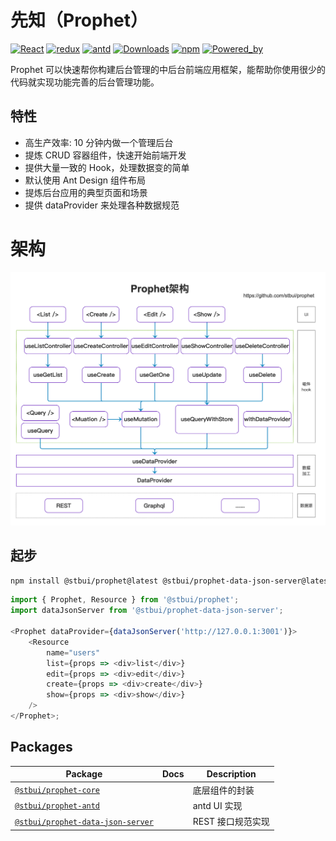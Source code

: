 # 先知（Prophet）

[![React](https://img.shields.io/badge/react-16.10.2-brightgreen.svg?style=square)](https://github.com/facebook/react)
[![redux](https://img.shields.io/badge/redux-4.0.4-brightgreen.svg?style=square)](https://github.com/facebook/react)
[![antd](https://img.shields.io/badge/antd-3.23.6-brightgreen.svg?style=square)](https://github.com/facebook/react)
[![Downloads](https://img.shields.io/npm/dm/@stbui/prophet.svg)](https://npmcharts.com/compare/@stbui/@stbui/prophet?minimal=true)
[![npm](https://img.shields.io/badge/npm-1.1.0-green.svg?style=flat)](https://github.com/stbui/prophet)
[![Powered_by](https://img.shields.io/badge/Powered_by-stbui-green.svg?style=flat)](https://github.com/stbui/prophet)

Prophet 可以快速帮你构建后台管理的中后台前端应用框架，能帮助你使用很少的代码就实现功能完善的后台管理功能。

## 特性

-   高生产效率: 10 分钟内做一个管理后台
-   提炼 CRUD 容器组件，快速开始前端开发
-   提供大量一致的 Hook，处理数据变的简单
-   默认使用 Ant Design 组件布局
-   提炼后台应用的典型页面和场景
-   提供 dataProvider 来处理各种数据规范

# 架构

![架构](docs/prophet.png)

## 起步

```bash
npm install @stbui/prophet@latest @stbui/prophet-data-json-server@latest
```

```js
import { Prophet, Resource } from '@stbui/prophet';
import dataJsonServer from '@stbui/prophet-data-json-server';

<Prophet dataProvider={dataJsonServer('http://127.0.0.1:3001')}>
    <Resource
        name="users"
        list={props => <div>list</div>}
        edit={props => <div>edit</div>}
        create={props => <div>create</div>}
        show={props => <div>show</div>}
    />
</Prophet>;
```

## Packages

| Package                                                         | Docs | Description       |
| --------------------------------------------------------------- | ---- | ----------------- |
| [`@stbui/prophet-core`](/packages/core)                         |      | 底层组件的封装    |
| [`@stbui/prophet-antd`](/packages/antd)                         |      | antd UI 实现      |
| [`@stbui/prophet-data-json-server`](/packages/data-json-server) |      | REST 接口规范实现 |
